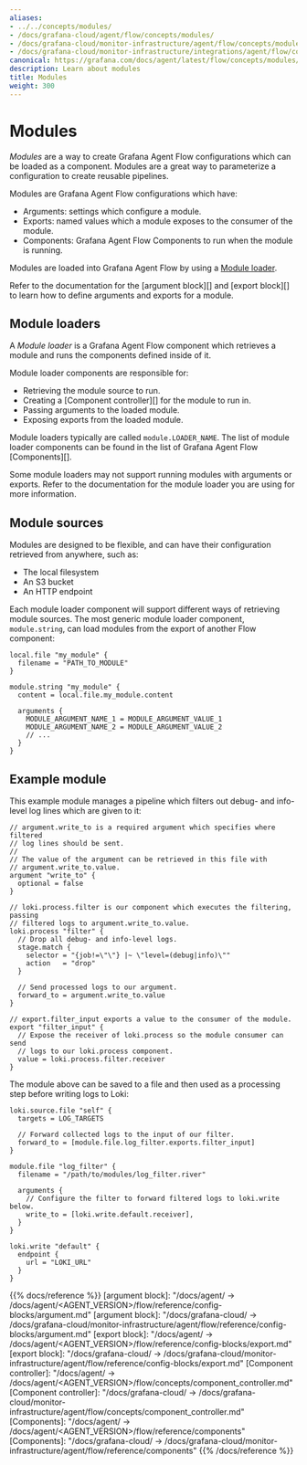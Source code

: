 ```yaml
---
aliases:
- ../../concepts/modules/
- /docs/grafana-cloud/agent/flow/concepts/modules/
- /docs/grafana-cloud/monitor-infrastructure/agent/flow/concepts/modules/
- /docs/grafana-cloud/monitor-infrastructure/integrations/agent/flow/concepts/modules/
canonical: https://grafana.com/docs/agent/latest/flow/concepts/modules/
description: Learn about modules
title: Modules
weight: 300
---
```


# Modules

_Modules_ are a way to create Grafana Agent Flow configurations which can be
loaded as a component. Modules are a great way to parameterize a configuration
to create reusable pipelines.

Modules are Grafana Agent Flow configurations which have:

* Arguments: settings which configure a module.
* Exports: named values which a module exposes to the consumer of the module.
* Components: Grafana Agent Flow Components to run when the module is running.

Modules are loaded into Grafana Agent Flow by using a [Module
loader](#module-loaders).

Refer to the documentation for the [argument block][] and [export block][] to
learn how to define arguments and exports for a module.

## Module loaders

A _Module loader_ is a Grafana Agent Flow component which retrieves a module
and runs the components defined inside of it.

Module loader components are responsible for:

* Retrieving the module source to run.
* Creating a [Component controller][] for the module to run in.
* Passing arguments to the loaded module.
* Exposing exports from the loaded module.

Module loaders typically are called `module.LOADER_NAME`. The list of module
loader components can be found in the list of Grafana Agent Flow
[Components][].

Some module loaders may not support running modules with arguments or exports.
Refer to the documentation for the module loader you are using for more
information.

## Module sources

Modules are designed to be flexible, and can have their configuration retrieved
from anywhere, such as:

* The local filesystem
* An S3 bucket
* An HTTP endpoint

Each module loader component will support different ways of retrieving module
sources. The most generic module loader component, `module.string`, can load
modules from the export of another Flow component:

```river
local.file "my_module" {
  filename = "PATH_TO_MODULE"
}

module.string "my_module" {
  content = local.file.my_module.content

  arguments {
    MODULE_ARGUMENT_NAME_1 = MODULE_ARGUMENT_VALUE_1
    MODULE_ARGUMENT_NAME_2 = MODULE_ARGUMENT_VALUE_2
    // ...
  }
}
```

## Example module

This example module manages a pipeline which filters out debug- and info-level
log lines which are given to it:

```river
// argument.write_to is a required argument which specifies where filtered
// log lines should be sent.
//
// The value of the argument can be retrieved in this file with
// argument.write_to.value.
argument "write_to" {
  optional = false
}

// loki.process.filter is our component which executes the filtering, passing
// filtered logs to argument.write_to.value.
loki.process "filter" {
  // Drop all debug- and info-level logs.
  stage.match {
    selector = "{job!=\"\"} |~ \"level=(debug|info)\""
    action   = "drop"
  }

  // Send processed logs to our argument.
  forward_to = argument.write_to.value
}

// export.filter_input exports a value to the consumer of the module.
export "filter_input" {
  // Expose the receiver of loki.process so the module consumer can send
  // logs to our loki.process component.
  value = loki.process.filter.receiver
}
```

The module above can be saved to a file and then used as a processing step
before writing logs to Loki:

```river
loki.source.file "self" {
  targets = LOG_TARGETS

  // Forward collected logs to the input of our filter.
  forward_to = [module.file.log_filter.exports.filter_input]
}

module.file "log_filter" {
  filename = "/path/to/modules/log_filter.river"

  arguments {
    // Configure the filter to forward filtered logs to loki.write below.
    write_to = [loki.write.default.receiver],
  }
}

loki.write "default" {
  endpoint {
    url = "LOKI_URL"
  }
}
```

{{% docs/reference %}}
[argument block]: "/docs/agent/ -> /docs/agent/<AGENT_VERSION>/flow/reference/config-blocks/argument.md"
[argument block]: "/docs/grafana-cloud/ -> /docs/grafana-cloud/monitor-infrastructure/agent/flow/reference/config-blocks/argument.md"
[export block]: "/docs/agent/ -> /docs/agent/<AGENT_VERSION>/flow/reference/config-blocks/export.md"
[export block]: "/docs/grafana-cloud/ -> /docs/grafana-cloud/monitor-infrastructure/agent/flow/reference/config-blocks/export.md"
[Component controller]: "/docs/agent/ -> /docs/agent/<AGENT_VERSION>/flow/concepts/component_controller.md"
[Component controller]: "/docs/grafana-cloud/ -> /docs/grafana-cloud/monitor-infrastructure/agent/flow/concepts/component_controller.md"
[Components]: "/docs/agent/ -> /docs/agent/<AGENT_VERSION>/flow/reference/components"
[Components]: "/docs/grafana-cloud/ -> /docs/grafana-cloud/monitor-infrastructure/agent/flow/reference/components"
{{% /docs/reference %}}
